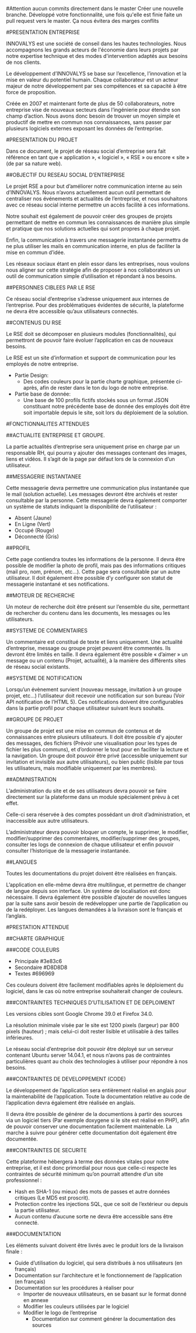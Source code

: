 #Attention aucun commits directement dans le master
Créer une nouvelle branche. Développé votre fonctionnalité, une fois qu'elle est finie faite un pull request vers le master. Ça nous évitera des marges conflits

#PRESENTATION ENTREPRISE

INNOVALYS est une société de conseil dans les hautes technologies. Nous accompagnons les grands acteurs de l'économie dans leurs projets par notre expertise technique et des modes d'intervention adaptés aux besoins de nos clients.

Le développement d’INNOVALYS se base sur l’excellence, l’innovation et la mise en valeur du potentiel humain. Chaque collaborateur est un acteur majeur de notre développement par ses compétences et sa capacité à être force de proposition.

Créée en 2007 et maintenant forte de plus de 50 collaborateurs, notre entreprise vise de nouveaux secteurs dans l’ingénierie pour étendre son champ d’action. Nous avons donc besoin de trouver un moyen simple et productif de mettre en commun nos connaissances, sans passer par plusieurs logiciels externes exposant les données de l’entreprise.

#PRESENTATION DU PROJET

Dans ce document, le projet de réseau social d’entreprise sera fait référence en tant que « application », 
« logiciel », « RSE » ou encore « site » (de par sa nature web).

##OBJECTIF DU RESEAU SOCIAL D’ENTREPRISE

Le projet RSE a pour but d’améliorer notre communication interne au sein d’INNOVALYS. Nous n’avons actuellement aucun outil permettant de centraliser nos événements et actualités de l’entreprise, et nous souhaitons avec ce réseau social interne permettre un accès facilité à ces informations.

Notre souhait est également de pouvoir créer des groupes de projets permettant de mettre en commun les connaissances de manière plus simple et pratique que nos solutions actuelles qui sont propres à chaque projet.

Enfin, la communication à travers une messagerie instantanée permettra de ne plus utiliser les mails en communication interne, en plus de faciliter la mise en commun d’idée.

Les réseaux sociaux étant en plein essor dans les entreprises, nous voulons nous aligner sur cette stratégie afin de proposer à nos collaborateurs un outil de communication simple d’utilisation et répondant à nos besoins.

##PERSONNES CIBLEES PAR LE RSE

Ce réseau social d’entreprise s’adresse uniquement aux internes de l’entreprise. Pour des problématiques évidentes de sécurité, la plateforme ne devra être accessible qu’aux utilisateurs connectés.

##CONTENUS DU RSE

Le RSE doit se décomposer en plusieurs modules (fonctionnalités), qui permettront de pouvoir faire évoluer l’application en cas de nouveaux besoins.

Le RSE est un site d’information et support de communication pour les employés de notre entreprise.

* Partie Design:
    - Des codes couleurs pour la partie charte graphique, présentée ci-après, afin de rester dans le ton du logo de notre entreprise.
* Partie base de donnée:
    - Une base de 100 profils fictifs stockés sous un format JSON constituant notre précédente base de donnée des employés doit être soit importable depuis le site, soit lors du déploiement de la solution.


#FONCTIONNALITES ATTENDUES

##ACTUALITE ENTREPRISE ET GROUPE.

La partie actualités d’entreprise sera uniquement prise en charge par un responsable RH, qui pourra y ajouter des messages contenant des images, liens et vidéos. Il s’agit de la page par défaut lors de la connexion d’un utilisateur.

##MESSAGERIE INSTANTANEE

Cette messagerie devra permettre une communication plus instantanée que le mail (solution actuelle). Les messages devront être archivés et rester consultable par la personne. Cette messagerie devra également comporter un système de statuts indiquant la disponibilité de l’utilisateur :

- Absent (Jaune)
- En Ligne (Vert)
- Occupé (Rouge)
- Déconnecté (Gris)

##PROFIL

Cette page contiendra toutes les informations de la personne. Il devra être possible de modifier la photo de profil, mais pas des informations critiques (mail pro, nom, prénom, etc...). Cette page sera consultable par un autre utilisateur. Il doit également être possible d’y configurer son statut de messagerie instantané et ses notifications.

##MOTEUR DE RECHERCHE

Un moteur de recherche doit être présent sur l’ensemble du site, permettant de rechercher du contenu dans les documents, les messages ou les utilisateurs.

##SYSTEME DE COMMENTAIRES

Un commentaire est constitué de texte et liens uniquement. Une actualité d’entreprise, message ou groupe projet peuvent être commentés. Ils devront être limités en taille. Il devra également être possible « d’aimer » un message ou un contenu (Projet, actualité), à la manière des différents sites de réseau social existants.

##SYSTEME DE NOTIFICATION

Lorsqu’un évènement survient (nouveau message, invitation à un groupe projet, etc...) l’utilisateur doit recevoir une notification sur son bureau (Voir API notification de l’HTML 5). Ces notifications doivent être configurables dans la partie profil pour chaque utilisateur suivant leurs souhaits.


##GROUPE DE PROJET

Un groupe de projet est une mise en commun de contenus et de connaissances entre plusieurs utilisateurs. Il doit être possible d’y ajouter des messages, des fichiers (Prévoir une visualisation pour les types de fichier les plus communs), et d’ordonner le tout pour en faciliter la lecture et la navigation. Un groupe doit pouvoir être privé (accessible uniquement sur invitation et invisible aux autre utilisateurs), ou bien public (lisible par tous les utilisateurs, mais modifiable uniquement par les membres).

##ADMINISTRATION

L’administration du site et de ses utilisateurs devra pouvoir se faire directement sur la plateforme dans un module spécialement prévu à cet effet.
 
Celle-ci sera réservée à des comptes possédant un droit d’administration, et inaccessible aux autre utilisateurs.

L’administrateur devra pouvoir bloquer un compte, le supprimer, le modifier, modifier/supprimer des commentaires, modifier/supprimer des groupes, consulter les logs de connexion de chaque utilisateur et enfin pouvoir consulter l’historique de la messagerie instantanée.

##LANGUES

Toutes les documentations du projet doivent être réalisées en français.

L’application en elle-même devra être multilingue, et permettre de changer de langue depuis son interface. Un système de localisation est donc nécessaire. Il devra également être possible d’ajouter de nouvelles langues par la suite sans avoir besoin de redévelopper une partie de l’application ou de la redéployer. Les langues demandées à la livraison sont le français et l’anglais.


#PRESTATION ATTENDUE

##CHARTE GRAPHIQUE

###CODE COULEURS

- Principale #3e83c6
- Secondaire #D8D8D8
- Textes #696969

Ces couleurs doivent être facilement modifiables après le déploiement du logiciel, dans le cas où notre entreprise souhaiterait changer de couleurs.

###CONTRAINTES TECHNIQUES D’UTILISATION ET DE DEPLOIMENT

Les versions cibles sont Google Chrome 39.0 et Firefox 34.0.

La résolution minimale visée par le site est 1200 pixels (largeur) par 800 pixels (hauteur) ; mais celui-ci doit rester lisible et utilisable à des tailles inférieures.

Le réseau social d’entreprise doit pouvoir être déployé sur un serveur contenant Ubuntu server 14.04.1, et nous n’avons pas de contraintes particulières quant au choix des technologies à utiliser pour répondre à nos besoins.

###CONTRAINTES DE DEVELOPPEMENT (CODE)

Le développement de l’application sera entièrement réalisé en anglais pour la maintenabilité de l’application. Toute la documentation relative au code de l’application devra également être réalisée en anglais.

Il devra être possible de générer de la documentions à partir des sources via un logiciel tiers (Par exemple doxygene si le site est réalisé en PHP), afin de pouvoir conserver une documentation facilement maintenable. La marche à suivre pour générer cette documentation doit également être documentée.


###CONTRAINTES DE SECURITE

Cette plateforme hébergera à terme des données vitales pour notre entreprise, et il est donc primordial pour nous que celle-ci respecte les contraintes de sécurité minimum qu’on pourrait attendre d’un site professionnel :

- Hash en SHA-1 (ou mieux) des mots de passes et autre données critiques (Le MD5 est proscrit).
- Protection contre les injections SQL, que ce soit de l’extérieur ou depuis la partie utilisateur.
- Aucun contenu d’aucune sorte ne devra être accessible sans être connecté.

###DOCUMENTATION

Les éléments suivant doivent être livrés avec le produit lors de la livraison finale :

* Guide d’utilisation du logiciel, qui sera distribués à nos utilisateurs (en français)
* Documentation sur l’architecture et le fonctionnement de l’application (en français)
* Documentation sur les procédures à réaliser pour
    - Importer de nouveaux utilisateurs, en se basant sur le format donné en annexe
    - Modifier les couleurs utilisées par le logiciel
    - Modifier le logo de l’entreprise
        * Documentation sur comment générer la documentation des sources
